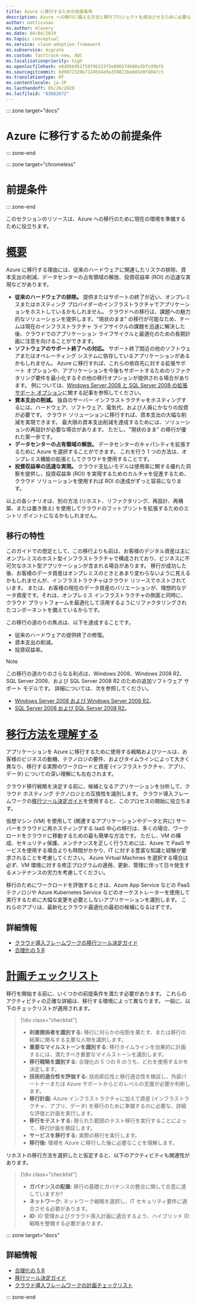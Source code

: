 ```yaml
---
title: Azure に移行するための前提条件
description: Azure への移行に備える方法と移行プロジェクトを成功させるために必要な前提条件を、Azure 向けのクラウド導入フレームワークを使用して理解します。
author: matticusau
ms.author: mlavery
ms.date: 04/04/2019
ms.topic: conceptual
ms.service: cloud-adoption-framework
ms.subservice: migrate
ms.custom: fasttrack-new, AQC
ms.localizationpriority: high
ms.openlocfilehash: e8dbbb951f58f96333f5e806574608a3bfcd9bf6
ms.sourcegitcommit: bd9872320b71245d4e9a359823be685e0f4047c5
ms.translationtype: HT
ms.contentlocale: ja-JP
ms.lasthandoff: 05/26/2020
ms.locfileid: "83862672"
---
```

::: zone target="docs"

# <a name="prerequisites-for-migrating-to-azure"></a>Azure に移行するための前提条件

::: zone-end

::: zone target="chromeless"

# <a name="prerequisites"></a>前提条件

::: zone-end

このセクションのリソースは、Azure への移行のために現在の環境を準備するために役立ちます。

# <a name="overview"></a>[概要](#tab/Overview)

Azure に移行する理由には、従来のハードウェアに関連したリスクの排除、資本支出の削減、データセンターの占有領域の解放、投資収益率 (ROI) の迅速な実現などがあります。

- **従来のハードウェアの排除。** 提供またはサポートの終了が近い、オンプレミスまたはホスティング プロバイダーのインフラストラクチャでアプリケーションをホストしているかもしれません。 クラウドへの移行は、課題への魅力的なソリューションを提供します。"現状のまま" の移行が可能なため、チームは現在のインフラストラクチャ ライフサイクルの課題を迅速に解決した後、クラウドでのアプリケーション ライフサイクルと最適化のための長期計画に注意を向けることができます。
- **ソフトウェアのサポート終了への対応。** サポート終了間近の他のソフトウェアまたはオペレーティング システムに依存しているアプリケーションがあるかもしれません。 Azure に移行すれば、これらの依存先に対する拡張サポート オプションや、アプリケーションを今後もサポートするためのリファクタリング要件を最小化するその他の移行オプションが提供される場合があります。 例については、[Windows Server 2008 と SQL Server 2008 の拡張サポート オプション](https://azure.microsoft.com/blog/announcing-new-options-for-sql-server-2008-and-windows-server-2008-end-of-support)に関する記事を参照してください。
- **資本支出の削減。** 独自のサーバー インフラストラクチャをホスティングするには、ハードウェア、ソフトウェア、電気代、および人員にかなりの投資が必要です。 クラウド ソリューションに移行すれば、資本支出の大幅な削減を実現できます。 最大限の資本支出削減を達成するためには、ソリューションの再設計が必要な場合があります。 ただし、"現状のまま" の移行が優れた第一歩です。
- **データセンターの占有領域の解放。** データセンターのキャパシティを拡張するために Azure を選択することができます。 これを行う 1 つの方法は、オンプレミス機能の拡張としてクラウドを使用することです。
- **投資収益率の迅速な実現。** クラウド支払いモデルは使用率に関する優れた洞察を提供し、投資収益率 (ROI) を実現するためのカルチャを促進するため、クラウド ソリューションを使用すれば ROI の達成がずっと容易になります。

以上の各シナリオは、別の方法 (リホスト、リファクタリング、再設計、再構築、または置き換え) を使用してクラウドのフットプリントを拡張するためのエントリ ポイントになるかもしれません。

## <a name="migration-characteristics"></a>移行の特性

このガイドでの想定として、この移行よりも前は、お客様のデジタル資産は主にオンプレミスのホスト型インフラストラクチャで構成されており、ビジネスに不可欠なホスト型アプリケーションが含まれる場合があります。 移行が成功した後、お客様のデータ資産はオンプレミスのときとあまり変わらないように見えるかもしれませんが、インフラストラクチャはクラウド リソースでホストされています。 または、お客様の現在のデータ資産のバリエーションが、理想的なデータ資産です。それは、オンプレミス インフラストラクチャの側面と同時に、クラウド プラットフォームを最適化して活用するようにリファクタリングされたコンポーネントを備えているからです。

この移行の道のりの焦点は、以下を達成することです。

- 従来のハードウェアの提供終了の修復。
- 資本支出の削減。
- 投資収益率。

> [!NOTE]
> この移行の道のりのさらなる利点は、Windows 2008、Windows 2008 R2、SQL Server 2008、および SQL Server 2008 R2 のための追加ソフトウェア サポート モデルです。 詳細については、次を参照してください。
>
> - [Windows Server 2008 および Windows Server 2008 R2](https://www.microsoft.com/cloud-platform/windows-server-2008)。
> - [SQL Server 2008 および SQL Server 2008 R2](https://www.microsoft.com/sql-server/sql-server-2008)。

# <a name="understand-migration-approaches"></a>[移行方法を理解する](#tab/Approach)

アプリケーションを Azure に移行するために使用する戦略およびツールは、お客様のビジネスの動機、テクノロジの要件、およびタイムラインによって大きく異なり、移行する実際のワークロードと資産 (インフラストラクチャ、アプリ、データ) についての深い理解にも左右されます。

クラウド移行戦略を決定する前に、候補となるアプリケーションを分析して、クラウド ホスティング テクノロジとの互換性を識別します。 クラウド導入フレームワークの[移行ツール決定ガイド](../../decision-guides/migrate-decision-guide/index.md)を使用すると、このプロセスの開始に役立ちます。

仮想マシン (VM) を使用して (関連するアプリケーションやデータと共に) サーバーをクラウドに再ホスティングする IaaS 中心の移行は、多くの場合、ワークロードをクラウドに移動するための最も簡単な方法です。 ただし、VM の構成、セキュリティ保護、メンテナンスを正しく行うためには、Azure で PaaS サービスを使用する場合よりも時間がかかり、IT に対する豊富な知識と経験が要求されることを考慮してください。 Azure Virtual Machines を選択する場合は必ず、VM 環境に対する修正プログラムの適用、更新、管理に伴って日々発生するメンテナンスの労力を考慮してください。

移行のためにワークロードを評価するときは、Azure App Service などの PaaS テクノロジや Azure Kubernetes Service などのオーケストレーターを使用して実行するために大幅な変更を必要としないアプリケーションを識別します。 これらのアプリは、最新化とクラウド最適化の最初の候補になるはずです。

## <a name="learn-more"></a>詳細情報

- [クラウド導入フレームワークの移行ツール決定ガイド](../../decision-guides/migrate-decision-guide/index.md)
- [合理化の 5 R](../../digital-estate/5-rs-of-rationalization.md)

# <a name="planning-checklist"></a>[計画チェックリスト](#tab/Checklist)

移行を開始する前に、いくつかの前提条件を満たす必要があります。 これらのアクティビティの正確な詳細は、移行する環境によって異なります。 一般に、以下のチェックリストが適用されます。

> [!div class="checklist"]
>
> - **利害関係者を識別する:** 移行に何らかの役割を果たす、または移行の結果に関与する主要な人物を識別します。
> - **重要なマイルストーンを識別する:** 移行タイムラインを効果的に計画するには、満たすべき重要なマイルストーンを識別します。
> - **移行戦略を識別する:** 合理化の 5 つの R のうち、どれを使用するかを決定します。
> - **技術的適合性を評価する:** 技術即応性と移行適合性を検証し、外部パートナーまたは Azure サポートからどのレベルの支援が必要か判断します。
> - **移行計画:** Azure インフラストラクチャに加えて資産 (インフラストラクチャ、アプリ、データ) を移行のために準備するのに必要な、詳細な評価と計画を実行します。
> - **移行をテストする:** 限られた範囲のテスト移行を実行することによって、移行計画を検証します。
> - **サービスを移行する:** 実際の移行を実行します。
> - **移行後:** 環境を Azure に移行した後に必要なことを理解します。

リホストの移行方法を選択したと仮定すると、以下のアクティビティも関連性があります。

> [!div class="checklist"]
>
> - **ガバナンスの配置:** 移行の基礎とガバナンスの整合に関して合意に達していますか?
> - **ネットワーク:** ネットワーク戦略を選択し、IT セキュリティ要件に適合させる必要があります。
> - **ID:** ID 管理およびクラウド導入計画に適合するよう、ハイブリッド ID 戦略を整備する必要があります。

::: zone target="docs"

<!-- markdownlint-disable MD024 -->

## <a name="learn-more"></a>詳細情報

- [合理化の 5 R](../../digital-estate/5-rs-of-rationalization.md)
- [移行ツール決定ガイド](../../decision-guides/migrate-decision-guide/index.md)
- [クラウド導入フレームワークの計画チェックリスト](../migration-considerations/prerequisites/planning-checklist.md)

::: zone-end
